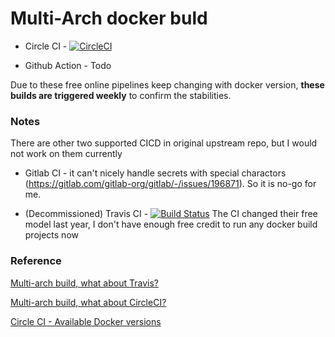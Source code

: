# Multi-Arch docker buld

- Circle CI - [![CircleCI](https://circleci.com/gh/ozbillwang/multi-arch-docker-build.svg?style=svg)](https://circleci.com/gh/ozbillwang/multi-arch-docker-build)

- Github Action - Todo

Due to these free online pipelines keep changing with docker version, **these builds are triggered weekly** to confirm the stabilities.

### Notes

There are other two supported CICD in original upstream repo, but I would not work on them currently

- Gitlab CI - it can't nicely handle secrets with special charactors (https://gitlab.com/gitlab-org/gitlab/-/issues/196871). So it is no-go for me.

- (Decommissioned) Travis CI - [![Build Status](https://app.travis-ci.com/ozbillwang/multi-arch-docker-build.svg?branch=master)](https://app.travis-ci.com/ozbillwang/multi-arch-docker-build) The CI changed their free model last year, I don't have enough free credit to run any docker build projects now


### Reference

[Multi-arch build, what about Travis?](https://www.docker.com/blog/multi-arch-build-what-about-travis/)

[Multi-arch build, what about CircleCI?](https://www.docker.com/blog/multi-arch-build-what-about-circleci/)

[Circle CI - Available Docker versions](https://support.circleci.com/hc/en-us/articles/115013849727-Available-Docker-versions)
